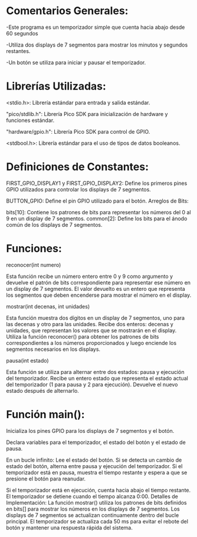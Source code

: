# Comentarios Generales:
-Este programa es un temporizador simple que cuenta hacia abajo desde 60 segundos

-Utiliza dos displays de 7 segmentos para mostrar los minutos y segundos restantes.

-Un botón se utiliza para iniciar y pausar el temporizador.

# Librerías Utilizadas:
<stdio.h>: Librería estándar para entrada y salida estándar.

"pico/stdlib.h": Librería Pico SDK para inicialización de hardware y funciones estándar.

"hardware/gpio.h": Librería Pico SDK para control de GPIO.

<stdbool.h>: Librería estándar para el uso de tipos de datos booleanos.

# Definiciones de Constantes:
FIRST_GPIO_DISPLAY1 y FIRST_GPIO_DISPLAY2: Define los primeros pines GPIO utilizados para controlar los displays de 7 segmentos.

BUTTON_GPIO: Define el pin GPIO utilizado para el botón.
Arreglos de Bits:

bits[10]: Contiene los patrones de bits para representar los números del 0 al 9 en un display de 7 segmentos.
common[2]: Define los bits para el ánodo común de los displays de 7 segmentos.

# Funciones:
reconocer(int numero)

Esta función recibe un número entero entre 0 y 9 como argumento y devuelve el patrón de bits correspondiente para representar ese número en un display de 7 segmentos. El valor devuelto es un entero que representa los segmentos que deben encenderse para mostrar el número en el display.

mostrar(int decenas, int unidades)

Esta función muestra dos dígitos en un display de 7 segmentos, uno para las decenas y otro para las unidades. Recibe dos enteros: decenas y unidades, que representan los valores que se mostrarán en el display. Utiliza la función reconocer() para obtener los patrones de bits correspondientes a los números proporcionados y luego enciende los segmentos necesarios en los displays.

pausa(int estado)

Esta función se utiliza para alternar entre dos estados: pausa y ejecución del temporizador. Recibe un entero estado que representa el estado actual del temporizador (1 para pausa y 2 para ejecución). Devuelve el nuevo estado después de alternarlo.

# Función main():
Inicializa los pines GPIO para los displays de 7 segmentos y el botón.

Declara variables para el temporizador, el estado del botón y el estado de pausa.

En un bucle infinito:
Lee el estado del botón.
Si se detecta un cambio de estado del botón, alterna entre pausa y ejecución del temporizador.
Si el temporizador está en pausa, muestra el tiempo restante y espera a que se presione el botón para reanudar.

Si el temporizador está en ejecución, cuenta hacia abajo el tiempo restante.
El temporizador se detiene cuando el tiempo alcanza 0:00.
Detalles de Implementación:
La función mostrar() utiliza los patrones de bits definidos en bits[] para mostrar los números en los displays de 7 segmentos.
Los displays de 7 segmentos se actualizan continuamente dentro del bucle principal.
El temporizador se actualiza cada 50 ms para evitar el rebote del botón y mantener una respuesta rápida del sistema.
